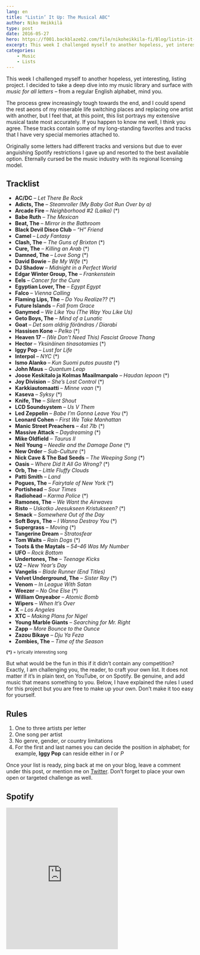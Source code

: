 ```yaml
---
lang: en
title: "Listin’ It Up: The Musical ABC"
author: Niko Heikkilä
type: post
date: 2016-05-27
hero: https://f001.backblazeb2.com/file/nikoheikkila-fi/Blog/listin-it-up-the-musical-abc.png
excerpt: This week I challenged myself to another hopeless, yet interesting, listing project.
categories:
    - Music
    - Lists
---
```


This week I challenged myself to another hopeless, yet interesting, listing project. I decided to take a deep dive into my music library and surface with _music for all letters_ – from a regular English alphabet, mind you.

The process grew increasingly tough towards the end, and I could spend the rest aeons of my miserable life switching places and replacing one artist with another, but I feel that, at this point, this list portrays my extensive musical taste most accurately. If you happen to know me well, I think you agree. These tracks contain some of my long-standing favorites and tracks that I have very special memories attached to.

Originally some letters had different tracks and versions but due to ever anguishing Spotify restrictions I gave up and resorted to the best available option. Eternally cursed be the music industry with its regional licensing model.

## Tracklist

<!--alex ignore-->

-   **AC/DC** – _Let There Be Rock_
-   **Adicts, The** – _Steamroller (My Baby Got Run Over by a)_
-   **Arcade Fire** – _Neighborhood #2 (Laika)_ (\*)
-   **Babe Ruth** – _The Mexican_
-   **Beat, The** – _Mirror in the Bathroom_
-   **Black Devil Disco Club** – _“H” Friend_
-   **Camel** – _Lady Fantasy_
-   **Clash, The** – _The Guns of Brixton_ (\*)
-   **Cure, The** – _Killing an Arab_ (\*)
-   **Damned, The** – _Love Song_ (\*)
-   **David Bowie** – _Be My Wife_ (\*)
-   **DJ Shadow** – _Midnight in a Perfect World_
-   **Edgar Winter Group, The** – _Frankenstein_
-   **Eels** – _Cancer for the Cure_
-   **Egyptian Lover, The** – _Egypt Egypt_
-   **Falco** – _Vienna Calling_
-   **Flaming Lips, The** – _Do You Realize??_ (\*)
-   **Future Islands** – _Fall from Grace_
-   **Ganymed** – _We Like You (The Way You Like Us)_
-   **Geto Boys, The** – _Mind of a Lunatic_
-   **Goat** – _Det som aldrig förändras / Diarabi_
-   **Hassisen Kone** – _Pelko_ (\*)
-   **Heaven 17** – _(We Don’t Need This) Fascist Groove Thang_
-   **Hector** &#8211; _Yksinäinen tinasotamies_ (\*)
-   **Iggy Pop** – _Lust for Life_
-   **Interpol** – _NYC_ (\*)
-   **Ismo Alanko** – _Kun Suomi putos puusta_ (\*)
-   **John Maus** – _Quantum Leap_
-   **Joose Keskitalo ja Kolmas Maailmanpalo** – _Haudan lepoon_ (\*)
-   **Joy Division** – _She’s Lost Control_ (\*)
-   **Karkkiautomaatti** – _Minne vaan_ (\*)
-   **Kaseva** – _Syksy_ (\*)
-   **Knife, The** – _Silent Shout_
-   **LCD Soundsystem** – _Us V Them_
-   **Led Zeppelin** – _Babe I’m Gonna Leave You_ (\*)
-   **Leonard Cohen** – _First We Take Manhattan_
-   **Manic Street Preachers** – _4st 7lb_ (\*)
-   **Massive Attack** – _Daydreaming_ (\*)
-   **Mike Oldfield** – _Taurus II_
-   **Neil Young** – _Needle and the Damage Done_ (\*)
-   **New Order** – _Sub-Culture_ (\*)
-   **Nick Cave & The Bad Seeds** – _The Weeping Song_ (\*)
-   **Oasis** – _Where Did It All Go Wrong?_ (\*)
-   **Orb, The** – _Little Fluffy Clouds_
-   **Patti Smith** – _Land_
-   **Pogues, The** – _Fairytale of New York_ (\*)
-   **Portishead** – _Sour Times_
-   **Radiohead** – _Karma Police_ (\*)
-   **Ramones, The** – _We Want the Airwaves_
-   **Risto** – _Uskotko Jeesukseen Kristukseen?_ (\*)
-   **Smack** – _Somewhere Out of the Day_
-   **Soft Boys, The** – _I Wanna Destroy You_ (\*)
-   **Supergrass** – _Moving_ (\*)
-   **Tangerine Dream** – _Stratosfear_
-   **Tom Waits** – _Rain Dogs_ (\*)
-   **Toots & the Maytals** – _54–46 Was My Number_
-   **UFO** – _Rock Bottom_
-   **Undertones, The** – _Teenage Kicks_
-   **U2** – _New Year’s Day_
-   **Vangelis** – _Blade Runner (End Titles)_
-   **Velvet Underground, The** – _Sister Ray_ (\*)
-   **Venom** – _In League With Satan_
-   **Weezer** – _No One Else_ (\*)
-   **William Onyeabor** – _Atomic Bomb_
-   **Wipers** – _When It’s Over_
-   **X** – _Los Angeles_
-   **XTC** – _Making Plans for Nigel_
-   **Young Marble Giants** – _Searching for Mr. Right_
-   **Zapp** – _More Bounce to the Ounce_
-   **Zazou Bikaye** – _Dju Ya Feza_
-   **Zombies, The** – _Time of the Season_

<small><strong>(\*)</strong> = lyrically interesting song</small>

But what would be the fun in this if it didn’t contain any competition? Exactly, I am challenging you, the reader, to craft your own list. It does not matter if it’s in plain text, on YouTube, or on Spotify. Be genuine, and add music that means something to you. Below, I have explained the rules I used for this project but you are free to make up your own. Don’t make it too easy for yourself.

## Rules

1. One to three artists per letter
2. One song per artist
3. No genre, gender, or country limitations
4. For the first and last names you can decide the position in alphabet; for example, **Iggy Pop** can reside either in _I_ or _P_

Once your list is ready, ping back at me on your blog, leave a comment under this post, or mention me on [Twitter](https://twitter.com/nikoheikkila). Don’t forget to place your own open or targeted challenge as well.

## Spotify

<iframe title="Playlist" src="https://embed.spotify.com/?uri=spotify:user:razorman:playlist:1D3e493CrlnHuDN0vFcC9r" width="300" height="380" frameborder="0" allowtransparency="true"></iframe>
